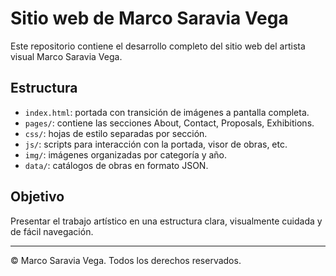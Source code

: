 # Sitio web de Marco Saravia Vega

Este repositorio contiene el desarrollo completo del sitio web del artista visual Marco Saravia Vega.

## Estructura

- `index.html`: portada con transición de imágenes a pantalla completa.
- `pages/`: contiene las secciones About, Contact, Proposals, Exhibitions.
- `css/`: hojas de estilo separadas por sección.
- `js/`: scripts para interacción con la portada, visor de obras, etc.
- `img/`: imágenes organizadas por categoría y año.
- `data/`: catálogos de obras en formato JSON.

## Objetivo

Presentar el trabajo artístico en una estructura clara, visualmente cuidada y de fácil navegación.

---

© Marco Saravia Vega. Todos los derechos reservados.
